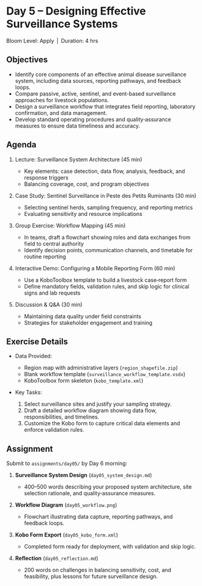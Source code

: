# **Day 5 – Designing Effective Surveillance Systems**
  
Bloom Level: Apply | Duration: 4 hrs  

## Objectives  

- Identify core components of an effective animal disease surveillance system, including data sources, reporting pathways, and feedback loops.  
- Compare passive, active, sentinel, and event-based surveillance approaches for livestock populations.  
- Design a surveillance workflow that integrates field reporting, laboratory confirmation, and data management.  
- Develop standard operating procedures and quality‐assurance measures to ensure data timeliness and accuracy.  

## Agenda  

1. Lecture: Surveillance System Architecture (45 min)  
   - Key elements: case detection, data flow, analysis, feedback, and response triggers  
   - Balancing coverage, cost, and program objectives  

2. Case Study: Sentinel Surveillance in Peste des Petits Ruminants (30 min)  
   - Selecting sentinel herds, sampling frequency, and reporting metrics  
   - Evaluating sensitivity and resource implications  

3. Group Exercise: Workflow Mapping (45 min)  
   - In teams, draft a flowchart showing roles and data exchanges from field to central authority  
   - Identify decision points, communication channels, and timetable for routine reporting  

4. Interactive Demo: Configuring a Mobile Reporting Form (60 min)  
   - Use a KoboToolbox template to build a livestock case‐report form  
   - Define mandatory fields, validation rules, and skip logic for clinical signs and lab requests  

5. Discussion & Q&A (30 min)  
   - Maintaining data quality under field constraints  
   - Strategies for stakeholder engagement and training  

## Exercise Details  

- Data Provided:  
  - Region map with administrative layers (`region_shapefile.zip`)  
  - Blank workflow template (`surveillance_workflow_template.vsdx`)  
  - KoboToolbox form skeleton (`kobo_template.xml`)  

- Key Tasks:  
  1. Select surveillance sites and justify your sampling strategy.  
  2. Draft a detailed workflow diagram showing data flow, responsibilities, and timelines.  
  3. Customize the Kobo form to capture critical data elements and enforce validation rules.  

## Assignment  

Submit to `assignments/day05/` by Day 6 morning:

1. **Surveillance System Design** (`day05_system_design.md`)  
   - 400–500 words describing your proposed system architecture, site selection rationale, and quality‐assurance measures.  

2. **Workflow Diagram** (`day05_workflow.png`)  
   - Flowchart illustrating data capture, reporting pathways, and feedback loops.  

3. **Kobo Form Export** (`day05_kobo_form.xml`)  
   - Completed form ready for deployment, with validation and skip logic.  

4. **Reflection** (`day05_reflection.md`)  
   - 200 words on challenges in balancing sensitivity, cost, and feasibility, plus lessons for future surveillance design.